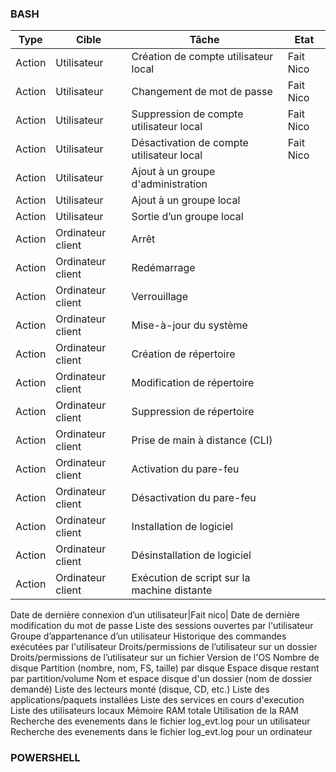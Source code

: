 ### BASH

|Type|Cible|Tâche|Etat|
|---|---|---|---|
|Action|Utilisateur|Création de compte utilisateur local|Fait Nico|
|Action|Utilisateur|Changement de mot de passe|Fait Nico|
|Action|Utilisateur|Suppression de compte utilisateur local|Fait Nico|
|Action|Utilisateur|Désactivation de compte utilisateur local|Fait Nico|
|Action|Utilisateur|Ajout à un groupe d'administration||
|Action|Utilisateur|Ajout à un groupe local||
|Action|Utilisateur|Sortie d’un groupe local||
|Action|Ordinateur client|Arrêt||
|Action|Ordinateur client|Redémarrage||
|Action|Ordinateur client|Verrouillage||
|Action|Ordinateur client|Mise-à-jour du système||
|Action|Ordinateur client|Création de répertoire||
|Action|Ordinateur client|Modification de répertoire||
|Action|Ordinateur client|Suppression de répertoire||
|Action|Ordinateur client|Prise de main à distance (CLI)||
|Action|Ordinateur client|Activation du pare-feu||
|Action|Ordinateur client|Désactivation du pare-feu||
|Action|Ordinateur client|Installation de logiciel||
|Action|Ordinateur client|Désinstallation de logiciel||
|Action|Ordinateur client|Exécution de script sur la machine distante||


Date de dernière connexion d’un utilisateur|Fait nico|
Date de dernière modification du mot de passe
Liste des sessions ouvertes par l'utilisateur
Groupe d’appartenance d’un utilisateur
Historique des commandes exécutées par l'utilisateur
Droits/permissions de l’utilisateur sur un dossier
Droits/permissions de l’utilisateur sur un fichier
Version de l'OS
Nombre de disque
Partition (nombre, nom, FS, taille) par disque
Espace disque restant par partition/volume
Nom et espace disque d'un dossier (nom de dossier demandé)
Liste des lecteurs monté (disque, CD, etc.)
Liste des applications/paquets installées
Liste des services en cours d'execution
Liste des utilisateurs locaux
Mémoire RAM totale
Utilisation de la RAM
Recherche des evenements dans le fichier log_evt.log pour un utilisateur
Recherche des evenements dans le fichier log_evt.log pour un ordinateur



### POWERSHELL
